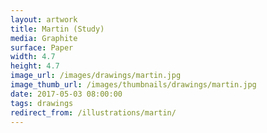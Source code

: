 ```yaml
---
layout: artwork
title: Martin (Study)
media: Graphite
surface: Paper
width: 4.7
height: 4.7
image_url: /images/drawings/martin.jpg
image_thumb_url: /images/thumbnails/drawings/martin.jpg
date: 2017-05-03 08:00:00
tags: drawings
redirect_from: /illustrations/martin/
---
```

